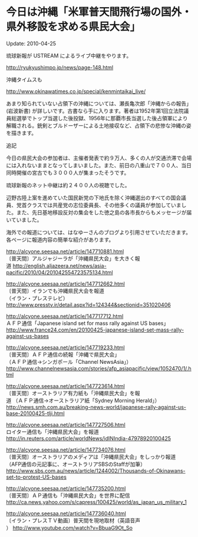 # 今日は沖縄「米軍普天間飛行場の国外・県外移設を求める県民大会」

Update: 2010-04-25

琉球新報が USTREAM によるライブ中継をやります。

http://ryukyushimpo.jp/news/page-148.html

沖縄タイムスも

http://www.okinawatimes.co.jp/special/kenmintaikai_live/

あまり知られていない占領下の沖縄については、瀬長亀次郎「沖縄からの報告」(岩波新書) が詳しいです。古書なら手に入ります。著者は1952年第1回立法院議員総選挙でトップ当選した後投獄、1956年に那覇市長当選した後占領軍により解職される。銃剣とブルドーザーによる土地接収など、占領下の悲惨な沖縄の姿を描きます。

追記

今日の県民大会の参加者は、主催者発表で約９万人、多くの人が交通渋滞で会場には入れないままとなってしまいました。また、前日の八重山で７００人、当日同時開催の宮古でも３０００人が集まったそうです。

琉球新報のネット中継は約２４００人の視聴でした。

辺野古陸上案を進めていた国民新党の下地氏を除く沖縄選出のすべての国会議員、党首クラスでは共産党の志位委員長、その他多くの議員が参加していました。また、先日基地移設反対の集会をした徳之島の各市長からもメッセージが届いていました。

海外での報道については、はなゆーさんのブログより引用させていただきます。各ページに報道内容の簡単な紹介があります。

http://alcyone.seesaa.net/article/147710881.html<br/>
〔普天間〕アルジャジーラが「沖縄県民大会」を大きく報<br/>道
http://english.aljazeera.net/news/asia-pacific/2010/04/201042554723575134.html

http://alcyone.seesaa.net/article/147712662.html<br/>
〔普天間〕イランでも沖縄県民大会を報道<br/>
（イラン・プレステレビ）<br/>
http://www.presstv.ir/detail.aspx?id=124344&sectionid=351020406

http://alcyone.seesaa.net/article/147717712.html<br/>
ＡＦＰ通信「Japanese island set for mass rally against US bases」<br/>
http://www.france24.com/en/20100425-japanese-island-set-mass-rally-against-us-bases

http://alcyone.seesaa.net/article/147719233.html<br/>
〔普天間〕ＡＦＰ通信の続報「沖縄で県民大会」<br/>
（ＡＦＰ通信→シンガポール「Channel NewsAsia」）<br/>
http://www.channelnewsasia.com/stories/afp_asiapacific/view/1052470/1/.html

http://alcyone.seesaa.net/article/147723614.html<br/>
〔普天間〕オーストラリア有力紙も「沖縄県民大会」を報<br/>道
（ＡＦＰ通信→オーストラリア紙「Sydney Morning Herald」）<br/>
http://news.smh.com.au/breaking-news-world/japanese-rally-against-us-base-20100425-tlji.html

http://alcyone.seesaa.net/article/147727506.html<br/>
ロイター通信も「沖縄県民大会」を報道<br/>
http://in.reuters.com/article/worldNews/idINIndia-47978920100425

http://alcyone.seesaa.net/article/147734076.html<br/>
〔普天間〕オーストラリアのメディアは「沖縄県民大会」をしっかり報道<br/>
（AFP通信の元記事に、オーストラリアSBSのStaffが加筆）<br/>
http://www.sbs.com.au/news/article/1244002/Thousands-of-Okinawans-set-to-protest-US-bases

http://alcyone.seesaa.net/article/147735200.html<br/>
〔普天間〕ＡＰ通信も「沖縄県民大会」を世界に配信<br/>
http://ca.news.yahoo.com/s/capress/100425/world/as_japan_us_military_1

http://alcyone.seesaa.net/article/147736040.html<br/>
〔イラン・プレスＴＶ動画〕普天間を現地取材（英語音声<br/>）
http://www.youtube.com/watch?v=BbuaG9Ot_So

